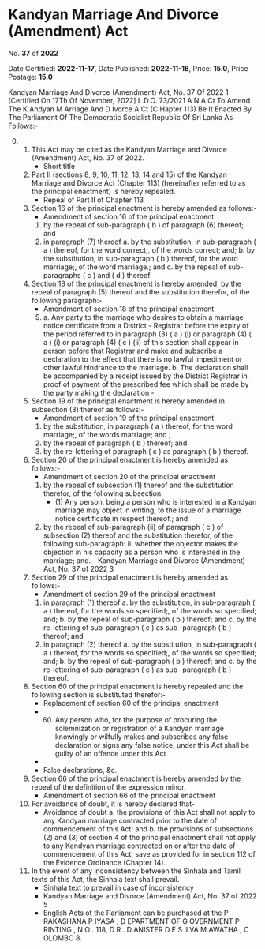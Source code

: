 # Kandyan Marriage And Divorce (Amendment)  Act

No. **37** of **2022**

Date Certified: **2022-11-17**, Date Published: **2022-11-18**, Price: **15.0**, Price Postage: **15.0**

Kandyan Marriage And Divorce (Amendment) Act, No. 37 Of 2022 1
[Certified On 17Th Of November, 2022]
L.D.O. 73/2021
A N  A Ct   To   Amend   The  K Andyan  M Arriage   And  D Ivorce A Ct  (C Hapter  113)
Be It Enacted By The Parliament Of The Democratic Socialist Republic Of Sri Lanka As Follows:-

0. 
    1. This Act may be cited as the Kandyan Marriage and Divorce (Amendment) Act, No. 37 of 2022.
        - Short  title
    2. Part II (sections 8, 9, 10, 11, 12, 13, 14 and 15) of the Kandyan Marriage and Divorce Act (Chapter 113) (hereinafter referred to as the principal enactment) is hereby repealed.
        - Repeal of Part II of Chapter 113
    3. Section 16 of the principal enactment is hereby amended as follows:-
        - Amendment of section 16 of the principal enactment
        1. by the repeal of sub-paragraph ( b ) of paragraph (6) thereof; and
        2. in paragraph (7) thereof
            a. by the substitution, in sub-paragraph ( a ) thereof, for the word correct;, of the words correct; and;
            b. by the substitution, in sub-paragraph ( b ) thereof, for the word marriage;, of the word marriage.; and
            c. by the repeal of sub-paragraphs ( c ) and ( d ) thereof.
    4. Section 18 of the principal enactment is hereby amended, by the repeal of paragraph (5) thereof and the substitution therefor, of the following paragraph:-
        - Amendment of section 18 of the principal enactment
        5. 
            a. Any party to the marriage who desires to obtain a marriage notice certificate from a District
                - Registrar before the expiry of the period referred to in paragraph (3) ( a ) (i) or paragraph (4) ( a ) (i) or paragraph (4) ( c ) (ii) of this section shall appear in person before that Registrar and make and subscribe a declaration to the effect that there is no lawful impediment or other lawful hindrance to the marriage.
            b. The declaration shall be accompanied by a receipt issued by the District Registrar in proof of payment of the prescribed fee which shall be made by the party making the declaration
                - 
    5. Section 19 of the principal enactment is hereby amended in subsection (3) thereof as follows:-
        - Amendment of section 19 of the principal enactment
        1. by the substitution, in paragraph ( a ) thereof, for the word marriage;, of the words marriage; and ;
        2. by the repeal of paragraph ( b ) thereof; and
        3. by the re-lettering of paragraph ( c ) as paragraph ( b ) thereof.
    6. Section 20 of the principal enactment is hereby amended as follows:-
        - Amendment of section 20 of the principal enactment
        1. by the repeal of subsection (1) thereof and the substitution therefor, of the following subsection:
            - (1) Any person, being a person who is interested in a Kandyan marriage may object in writing, to the issue of a marriage notice certificate in respect thereof.; and
        2. by the repeal of sub-paragraph (ii) of paragraph ( c ) of subsection (2) thereof and the substitution therefor, of the following sub-paragraph:
                ii. whether the objector makes the objection in his capacity as a person who is interested in the marriage; and.
                    - Kandyan Marriage and Divorce (Amendment) Act, No. 37 of 2022 3
    7. Section 29 of the principal enactment is hereby amended as follows:-
        - Amendment of section 29 of the principal enactment
        1. in paragraph (1) thereof
            a. by the substitution, in sub-paragraph ( a ) thereof, for the words so specified;, of the words so specified; and;
            b. by the repeal of sub-paragraph ( b ) thereof; and
            c. by the re-lettering of sub-paragraph ( c ) as sub- paragraph ( b ) thereof; and
        2. in paragraph (2) thereof
            a. by the substitution, in sub-paragraph ( a ) thereof, for the words so specified;, of the words so specified; and;
            b. by the repeal of sub-paragraph ( b ) thereof; and
            c. by the re-lettering of sub-paragraph ( c ) as sub- paragraph ( b ) thereof.
    8. Section 60 of the principal enactment is hereby repealed and the following section is substituted therefor:-
        - Replacement of section 60 of the principal enactment
        - 60. Any person who, for the purpose of procuring the solemnization or registration of a Kandyan marriage knowingly or wilfully makes and subscribes any false declaration or signs any false notice, under this Act shall be guilty of an offence under this Act
        - 
        - False declarations, &c.
    9. Section 66 of the principal enactment is hereby amended  by the repeal of the definition of the expression minor.
        - Amendment of section 66 of the principal enactment
    10. For avoidance of doubt, it is hereby declared that-
        - Avoidance of doubt
            a. the provisions of this Act shall not apply to any Kandyan marriage contracted prior to the date of commencement of this Act; and
            b. the provisions of subsections (2) and (3) of section 4 of the principal enactment shall not apply to any Kandyan marriage contracted on or after the date of commencement of this Act, save as provided for in section 112 of the Evidence Ordinance (Chapter 14).
    11. In the event of any inconsistency between the Sinhala and Tamil texts of this Act, the Sinhala text shall prevail.
        - Sinhala text to prevail in case of inconsistency
        - Kandyan Marriage and Divorce (Amendment) Act, No. 37 of 2022 5
        - English Acts of the Parliament can be purchased at the P RAKASHANA  P IYASA , D EPARTMENT   OF G OVERNMENT  P RINTING , N O . 118, D R . D ANISTER  D E  S ILVA  M AWATHA , C OLOMBO  8.
